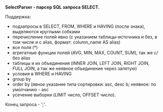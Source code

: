 **SelectParser - парсер SQL запроса SELECT.**

Поддержка: 
  + подзапросы в SELECT, FROM, WHERE и HAVING (после знака), выделяются круглыми собками
  + перечисление полей явно (с указанием таблицы-источника и без, в том числе и с alias, формат: column_name AS alias)
  + все поля (*)
  + агрегатные функции полей (AVG, MIN, MAX, COUNT, SUM), так же с/без alias
  + таблицы и их объединения (INNER JOIN, LEFT JOIN, RIGHT JOIN, FULL JOIN, а так же неявное объединение через запятую)
  + условия в WHERE и  HAVING
  + group by 
  + order by (явное указание типа сортировки: asc, desc b; неявное: по умолчанию - asc
  + усечение выборки (LIMIT число, OFFSET число).
  
  Конец запроса - ';'.
  
  
